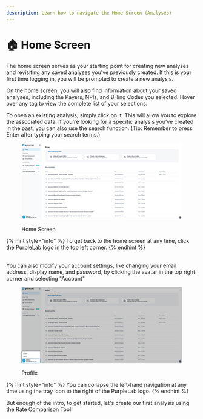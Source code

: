 ```yaml
---
description: Learn how to navigate the Home Screen (Analyses)
---
```


# 🏠 Home Screen

The home screen serves as your starting point for creating new analyses and revisiting any saved analyses you've previously created. If this is your first time logging in, you will be prompted to create a new analysis.

On the home screen, you will also find information about your saved analyses, including the Payers, NPIs, and Billing Codes you selected. Hover over any tag to view the complete list of your selections.

To open an existing analysis, simply click on it. This will allow you to explore the associated data. If you're looking for a specific analysis you’ve created in the past, you can also use the search function. (Tip: Remember to press Enter after typing your search terms.)

<figure><img src="../../.gitbook/assets/image (6).png" alt=""><figcaption><p>Home Screen</p></figcaption></figure>

{% hint style="info" %}
To get back to the home screen at any time, click the PurpleLab logo in the top left corner.
{% endhint %}

\
You can also modify your account settings, like changing your email address, display name, and password, by clicking the avatar in the top right corner and selecting "Account"

<figure><img src="../../.gitbook/assets/image (7).png" alt=""><figcaption><p>Profile</p></figcaption></figure>

{% hint style="info" %}
You can collapse the left-hand navigation at any time using the tray icon to the right of the PurpleLab logo.
{% endhint %}

But enough of the intro, to get started, let's create our first analysis using the Rate Comparison Tool!
